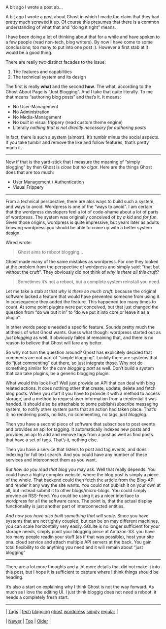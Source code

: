 <!--
title: A bit ago I wrote a post about Ghost in which I made the claim that they had pretty much screwed it up. Of course this presumes that there is a common understanding of what that and &ldquo;doing it right&rdquo; means. I have been doing a lot of thinking about that for a while and have spoken to a few people (read non-tech, blog writers). By now I have come to some conclusions; too many to put into one post
date: 2020-06-28T15:27:00.192Z
tags: tech, blogging, ghost, wordpress, simply, regular
-->


A bit ago I wrote a post ab...

<p>A bit ago I wrote a post about Ghost in which I made the claim that they had pretty much screwed it up. Of course this presumes that there is a common understanding of what that and &ldquo;doing it right&rdquo; means.</p>

<p>I have been doing a lot of thinking about that for a while and have spoken to a few people (read non-tech, blog writers). By now I have come to some conclusions; too many to put into one post :). However a first stab at it would be a good thing.</p>

<p>There are really two distinct facades to the issue:</p>

<ol><li>The features and capabilities</li>
<li>The technical system and its design</li>
</ol><p>The first is really <strong>what</strong> and the second <strong>how</strong>. The what, according to the Ghost About Page is &ldquo;Just Blogging&rdquo;. And I take that quite literally. To me that means  &ldquo;authoring blog posts&rdquo; and that&rsquo;s it. It means:</p>

<ul><li>No User-Management</li>
<li>No Administration</li>
<li>No Media-Management</li>
<li>No <em>built in</em> visual frippery (read custom theme engine)</li>
<li>Literally <em>nothing that is not directly necessary for authoring posts</em></li>
</ul><p>In fact, there is such a system (almost). It&rsquo;s tumblr minus the social aspects. If you take tumblr and remove the like and follow features, that&rsquo;s pretty much it.</p>

<hr><p>Now if that is the yard-stick that I measure the meaning of &ldquo;simply blogging&rdquo; by then Ghost is <em>close but no cigar</em>. Here are the things Ghost does that are too much:</p>

<ul><li>User Management / Authentication</li>
<li>Visual Frippery</li>
</ul><hr><p>From a technical perspective, there are alos ways to build such a system, and ways to avoid. Wordpress is one of the &ldquo;ways to avoid&rdquo;. I am certain that the wordpress developers feel a lot of code-shame about a lot of parts of wordpress. The system was originally conceived of by <em>a kid</em> and <em>for fun</em>. Given those origins, wordpress is quite impressive, but years later as adults knowing wordpress you should be able to come up with a better system design.</p>

<p>Wired wrote:</p>

<blockquote>
  <p>Ghost aims to reboot blogging…</p>
</blockquote>

<p>Ghost made many of the same mistakes as wordpress. For one they looked at the problem from the perspective of wordpress and simply said: &ldquo;that but without the cruft&rdquo;. They obviously did not think of <em>why is there all this cruft</em>?</p>

<blockquote>
  <p>Sometimes it&rsquo;s not a reboot, but a complete system reinstall you need.</p>
</blockquote>

<p>Let me take a stab at that <em>why is there so much cruft</em>: because the original software lacked a feature that would have prevented someone from using it. In consequence they added the feature. This happened too many times to count. At some point plugins were put conceived, but that just changed the question from &ldquo;do we put it in&rdquo; to &ldquo;do we put it into core or leave it as a plugin&rdquo;.</p>

<p>In other words people needed a specific feature. Sounds pretty much the atithesis of what Ghost wants. Guess what though: wordpress started out as <em>just blogging</em> as well. It obviously failed at remaining that, and there is no reason to believe that Ghost will fare any better.</p>

<p>So why not turn the question around? Ghost has explicitely decided that comments are not part of &ldquo;simple blogging&rdquo;. Luckily there are systems that do &ldquo;just commenting&rdquo; out there, so just integrate those. Why not do something similar for the <em>core blogging part</em> as well. Don&rsquo;t build a system that can take plugins, be a generic blogging plugin.</p>

<p>What would this look like? Well just provide an API that can deal with blog related actions. It does nothing other that create, update, delete and fetch blog posts. When you start it you have to provide it with a method to access storage, and a method to request user information from a credential it was handed. It should also be attachable to some publish/subscribe messaging system, to notify other system parts that an action had taken place. That&rsquo;s it: no rendering posts, no lists, no commenting, no tags, <em>just blogging</em>.</p>

<p>Then you have a second piece of software that subscribes to post events and provides an api for tagging. It automatically indexes new posts and provides an api to add and remove tags from a post as well as find posts that have a set of tags. That&rsquo;s it, nothing else.</p>

<p>Then you have a service that listens to post and tag events, and does indexing for full text search. And you could have any number of these services and interconnect them as you want.</p>

<p><em>But how do you read that blog</em> you may ask. Well that really depends. You could have a highly complex website, where the blog post is simply a piece of the whole. That backend could then fetch the article from the Blog-API and render it any way the site wants. You could not publish it on your own at all, but instead submit it to other blogs/micro-blogs. You could simply provide an RSS-Feed. You could be using it as a nicer interface to wordpress for all the software cares. The point is, that the actual display functionality is just another part of interconnected entities.</p>

<p><em>And now you have also built something that will scale</em>. Since you have systems that are not tightly coupled, but can be on may different machines, you can scale horizontally very easily. SQLite is no longer sufficient for your storage needs, simply point your blogging piece at Amazon-S3. you have too many people readin your stuff (as if that was possible), host your site ona. cloud service and attach multiple API servers at the back. You gain total flexibility to do anything you need and it will remain about &ldquo;just blogging&rdquo;</p>

<hr><p>There are a lot more thoughts and a lot more details that did not make it into this post, but I hope it is sufficient to capture where I think things should be heading.</p>

<p>It&rsquo;s also a start on explaining why I think Ghost is not the way forward. As much as I love the editing UI. I just think bloggig does not need a reboot, it needs a completely fresh start.</p>

<!--BOTTOM-POST-NAVIGATION-->
---

| [Tags](tags.md) | [tech](tag-tech.md) [blogging](tag-blogging.md) [ghost](tag-ghost.md) [wordpress](tag-wordpress.md) [simply](tag-simply.md) [regular](tag-regular.md) |

| [Newer](68258145049.md) | [Top](index.md) | [Older](68353138000.md) |